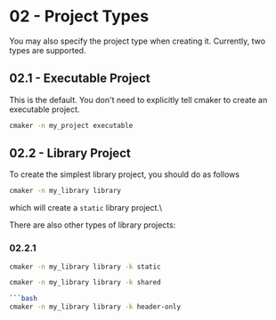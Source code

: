 # 02 - Project Types

You may also specify the project type when creating it. Currently, two\
types are supported.

## 02.1 - Executable Project

This is the default. You don't need to explicitly tell cmaker to create an\
executable project.

```bash
cmaker -n my_project executable
```

## 02.2 - Library Project

To create the simplest library project, you should do as follows

```bash
cmaker -n my_library library
```

which will create a ``static`` library project.\

There are also other types of library projects:

### 02.2.1

```bash
cmaker -n my_library library -k static
```

```bash
cmaker -n my_library library -k shared

```bash
cmaker -n my_library library -k header-only
```
```
